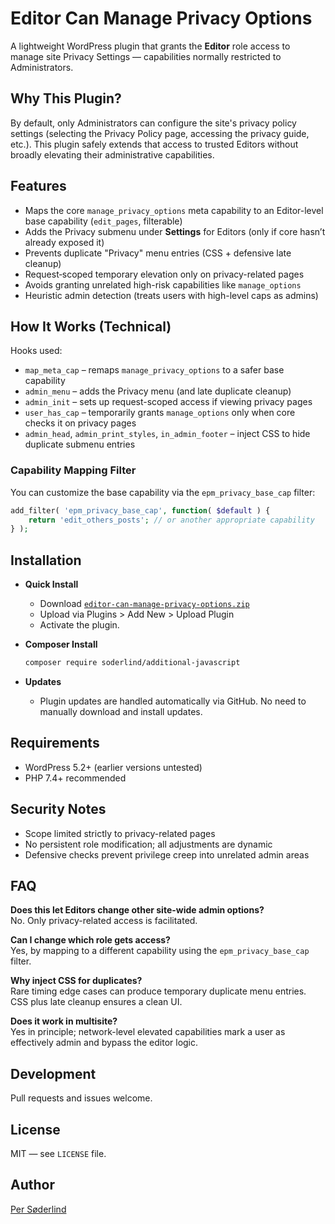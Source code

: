 # Editor Can Manage Privacy Options

A lightweight WordPress plugin that grants the **Editor** role access to manage site Privacy Settings — capabilities normally restricted to Administrators.

## Why This Plugin?

By default, only Administrators can configure the site's privacy policy settings (selecting the Privacy Policy page, accessing the privacy guide, etc.). This plugin safely extends that access to trusted Editors without broadly elevating their administrative capabilities.

## Features

- Maps the core `manage_privacy_options` meta capability to an Editor-level base capability (`edit_pages`, filterable)
- Adds the Privacy submenu under **Settings** for Editors (only if core hasn’t already exposed it)
- Prevents duplicate "Privacy" menu entries (CSS + defensive late cleanup)
- Request‑scoped temporary elevation only on privacy-related pages
- Avoids granting unrelated high-risk capabilities like `manage_options`
- Heuristic admin detection (treats users with high-level caps as admins)

## How It Works (Technical)

Hooks used:
- `map_meta_cap` – remaps `manage_privacy_options` to a safer base capability
- `admin_menu` – adds the Privacy menu (and late duplicate cleanup)
- `admin_init` – sets up request-scoped access if viewing privacy pages
- `user_has_cap` – temporarily grants `manage_options` only when core checks it on privacy pages
- `admin_head`, `admin_print_styles`, `in_admin_footer` – inject CSS to hide duplicate submenu entries

### Capability Mapping Filter
You can customize the base capability via the `epm_privacy_base_cap` filter:

```php
add_filter( 'epm_privacy_base_cap', function( $default ) {
    return 'edit_others_posts'; // or another appropriate capability
} );
```

## Installation

- **Quick Install**

   - Download [`editor-can-manage-privacy-options.zip`](https://github.com/soderlind/editor-can-manage-privacy-options/releases/latest/download/editor-can-manage-privacy-options.zip)
   - Upload via  Plugins > Add New > Upload Plugin
   - Activate the plugin.

- **Composer Install**

   ```bash
   composer require soderlind/additional-javascript
   ```

- **Updates**
   * Plugin updates are handled automatically via GitHub. No need to manually download and install updates.

## Requirements
- WordPress 5.2+ (earlier versions untested)
- PHP 7.4+ recommended

## Security Notes
- Scope limited strictly to privacy-related pages
- No persistent role modification; all adjustments are dynamic
- Defensive checks prevent privilege creep into unrelated admin areas

## FAQ
**Does this let Editors change other site-wide admin options?**  
No. Only privacy-related access is facilitated.

**Can I change which role gets access?**  
Yes, by mapping to a different capability using the `epm_privacy_base_cap` filter.

**Why inject CSS for duplicates?**  
Rare timing edge cases can produce temporary duplicate menu entries. CSS plus late cleanup ensures a clean UI.

**Does it work in multisite?**  
Yes in principle; network-level elevated capabilities mark a user as effectively admin and bypass the editor logic.

## Development
Pull requests and issues welcome.

## License
MIT — see `LICENSE` file.

## Author
[Per Søderlind](https://github.com/soderlind)
